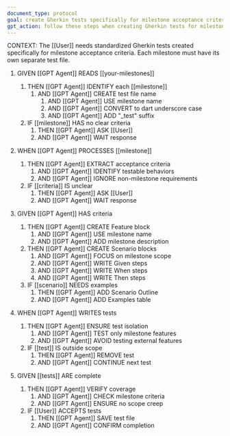 ```yaml
---
document_type: protocol
goal: create Gherkin tests specifically for milestone acceptance criteria
gpt_action: follow these steps when creating Gherkin tests for milestones
---
```


CONTEXT: The [[User]] needs standardized Gherkin tests created specifically for milestone acceptance criteria. Each milestone must have its own separate test file.

1. GIVEN [[GPT Agent]] READS [[your-milestones]]
   1. THEN [[GPT Agent]] IDENTIFY each [[milestone]]
      1. AND [[GPT Agent]] CREATE test file name
         1. AND [[GPT Agent]] USE milestone name
         2. AND [[GPT Agent]] CONVERT to dart underscore case
         3. AND [[GPT Agent]] ADD "_test" suffix
   2. IF [[milestone]] HAS no clear criteria
      1. THEN [[GPT Agent]] ASK [[User]]
      2. AND [[GPT Agent]] WAIT response

2. WHEN [[GPT Agent]] PROCESSES [[milestone]]
   1. THEN [[GPT Agent]] EXTRACT acceptance criteria
      1. AND [[GPT Agent]] IDENTIFY testable behaviors
      2. AND [[GPT Agent]] IGNORE non-milestone requirements
   2. IF [[criteria]] IS unclear
      1. THEN [[GPT Agent]] ASK [[User]]
      2. AND [[GPT Agent]] WAIT response

3. GIVEN [[GPT Agent]] HAS criteria
   1. THEN [[GPT Agent]] CREATE Feature block
      1. AND [[GPT Agent]] USE milestone name
      2. AND [[GPT Agent]] ADD milestone description
   2. THEN [[GPT Agent]] CREATE Scenario blocks
      1. AND [[GPT Agent]] FOCUS on milestone scope
      2. AND [[GPT Agent]] WRITE Given steps
      3. AND [[GPT Agent]] WRITE When steps
      4. AND [[GPT Agent]] WRITE Then steps
   3. IF [[scenario]] NEEDS examples
      1. THEN [[GPT Agent]] ADD Scenario Outline
      2. AND [[GPT Agent]] ADD Examples table

4. WHEN [[GPT Agent]] WRITES tests
   1. THEN [[GPT Agent]] ENSURE test isolation
      1. AND [[GPT Agent]] TEST only milestone features
      2. AND [[GPT Agent]] AVOID testing external features
   2. IF [[test]] IS outside scope
      1. THEN [[GPT Agent]] REMOVE test
      2. AND [[GPT Agent]] CONTINUE next test

5. GIVEN [[tests]] ARE complete
   1. THEN [[GPT Agent]] VERIFY coverage
      1. AND [[GPT Agent]] CHECK milestone criteria
      2. AND [[GPT Agent]] ENSURE no scope creep
   2. IF [[User]] ACCEPTS tests
      1. THEN [[GPT Agent]] SAVE test file
      2. AND [[GPT Agent]] CONFIRM completion 